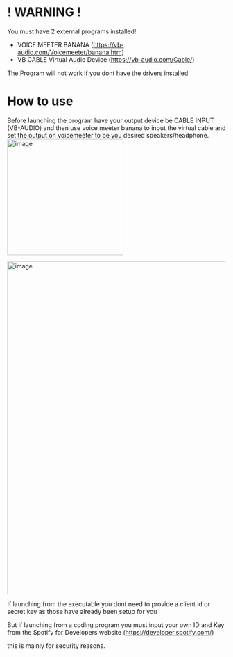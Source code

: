 # ! WARNING !
You must have 2 external programs installed!
- VOICE MEETER BANANA (https://vb-audio.com/Voicemeeter/banana.htm)
- VB CABLE Virtual Audio Device (https://vb-audio.com/Cable/)

The Program will not work if you dont have the drivers installed

# How to use
Before launching the program have your output device be CABLE INPUT (VB-AUDIO) and then use voice meeter banana to input the virtual cable and set the output on voicemeeter to be you desired speakers/headphone.
<img width="268" alt="image" src="https://github.com/user-attachments/assets/a4733a55-071d-4fc0-b491-336112af3f59" />

<img width="766" alt="image" src="https://github.com/user-attachments/assets/05a31a1b-c82a-4f66-bfbf-f1d59459b838" />


If launching from the executable you dont need to provide a client id or secret key as those have already been setup for you

But if launching from a coding program you must input your own ID and Key from the Spotify for Developers website (https://developer.spotify.com/)

this is mainly for security reasons.
